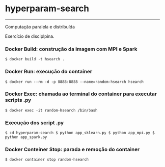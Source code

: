 # hyperparam-search
___

Computação paralela e distribuída

Exercício de disciplpina.

### Docker Build: construção da imagem com MPI e Spark

``
$ docker build -t hsearch .
``

### Docker Run: execução do container

``
$ docker run --rm -d -p 8888:8888 --name=random-hsearch hsearch
``

### Docker Exec: chamada ao terminal do container para executar scripts .py 

``
$ docker exec -it random-hsearch /bin/bash
``

### Execução dos script .py 

``
$ cd hyperparam-search
$ python app_sklearn.py
$ python app_mpi.py
$ python app_spark.py
``

### Docker Conteiner Stop: parada e remoção do container

``
$ docker container stop random-hsearch
``
